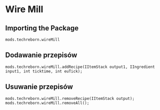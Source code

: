 # Wire Mill

## Importing the Package
`mods.techreborn.wireMill`

## Dodawanie przepisów
```zenscript
mods.techreborn.wireMill.addRecipe(IItemStack output1, IIngredient input1, int ticktime, int euTick);
```

## Usuwanie przepisów
```zenscript
mods.techreborn.wireMill.removeRecipe(IItemStack output);
mods.techreborn.wireMill.removeAll();
```
